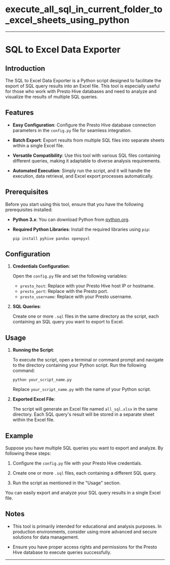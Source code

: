 # execute_all_sql_in_current_folder_to_excel_sheets_using_python

---

# SQL to Excel Data Exporter

## Introduction

The SQL to Excel Data Exporter is a Python script designed to facilitate the export of SQL query results into an Excel file. This tool is especially useful for those who work with Presto Hive databases and need to analyze and visualize the results of multiple SQL queries.

## Features

- **Easy Configuration**: Configure the Presto Hive database connection parameters in the `config.py` file for seamless integration.
  
- **Batch Export**: Export results from multiple SQL files into separate sheets within a single Excel file.
  
- **Versatile Compatibility**: Use this tool with various SQL files containing different queries, making it adaptable to diverse analysis requirements.
  
- **Automated Execution**: Simply run the script, and it will handle the execution, data retrieval, and Excel export processes automatically.
  
## Prerequisites

Before you start using this tool, ensure that you have the following prerequisites installed:

- **Python 3.x**: You can download Python from [python.org](https://www.python.org/downloads/).
  
- **Required Python Libraries**: Install the required libraries using `pip`:

  ```shell
  pip install pyhive pandas openpyxl
  ```

## Configuration

1. **Credentials Configuration**:

   Open the `config.py` file and set the following variables:

   - `presto_host`: Replace with your Presto Hive host IP or hostname.
   - `presto_port`: Replace with the Presto port.
   - `presto_username`: Replace with your Presto username.

2. **SQL Queries**:

   Create one or more `.sql` files in the same directory as the script, each containing an SQL query you want to export to Excel.

## Usage

1. **Running the Script**:

   To execute the script, open a terminal or command prompt and navigate to the directory containing your Python script. Run the following command:

   ```shell
   python your_script_name.py
   ```

   Replace `your_script_name.py` with the name of your Python script.

2. **Exported Excel File**:

   The script will generate an Excel file named `all_sql.xlsx` in the same directory. Each SQL query's result will be stored in a separate sheet within the Excel file.

## Example

Suppose you have multiple SQL queries you want to export and analyze. By following these steps:

1. Configure the `config.py` file with your Presto Hive credentials.

2. Create one or more `.sql` files, each containing a different SQL query.

3. Run the script as mentioned in the "Usage" section.

You can easily export and analyze your SQL query results in a single Excel file.

## Notes

- This tool is primarily intended for educational and analysis purposes. In production environments, consider using more advanced and secure solutions for data management.

- Ensure you have proper access rights and permissions for the Presto Hive database to execute queries successfully.

---

